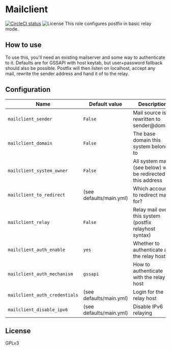 # Mailclient

[![CircleCI status](https://img.shields.io/circleci/project/github/uubk/mailclient/master.svg?style=shield)](https://circleci.com/gh/uubk/mailclient/tree/master)
![License](https://img.shields.io/github/license/uubk/mailclient.svg?style=popout)
This role configures postfix in basic relay mode.

## How to use
To use this, you'll need an existing mailserver and some way to authenticate to it. Defaults are for GSSAPI with host keytab, but user+password fallback should also be possible. Postfix will then listen on localhost, accept any mail, rewrite the sender address and hand it of to the relay.

## Configuration
| Name | Default value | Description |
| ---- | ------------- | ----------- |
| `mailclient_sender` | `False` | Mail source is rewritten to sender@domain |
| `mailclient_domain` | `False` | The base domain this system belongs to |
| `mailclient_system_owner` | `False` | All system mail (see below) will be redirected to this address |
| `mailclient_to_redirect` | (see defaults/main.yml) | Which accounts to redirect mail for? |
| `mailclient_relay` | `False` | Relay mail over this system (postfix relayhost syntax) |
| `mailclient_auth_enable` | `yes` | Whether to authenticate at the relay host |
| `mailclient_auth_mechanism` | `gssapi` | How to authenticate with the relay host |
| `mailclient_auth_credentials` | (see defaults/main.yml) | Login for the relay host |
| `mailclient_disable_ipv6` | (see defaults/main.yml) | Disable IPv6 relaying |

## License
GPLv3
